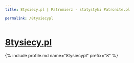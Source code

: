 ```yaml
---
title: 8tysiecy.pl | Patromierz - statystyki Patronite.pl

permalink: /8tysiecypl
---
```


# [8tysiecy.pl](https://patronite.pl/8tysiecypl)

{% include profile.md name="8tysiecypl" prefix="8" %}
